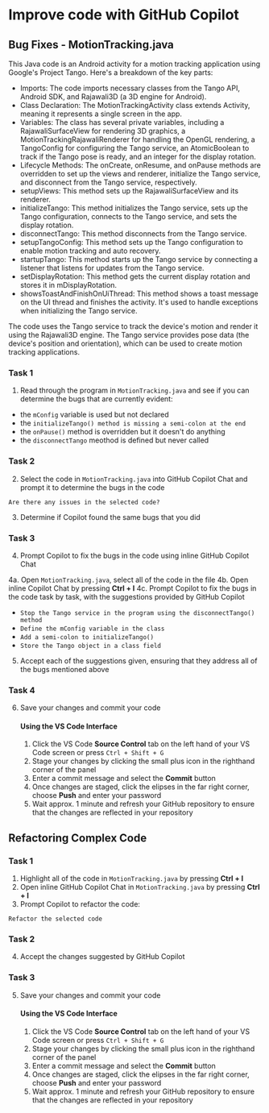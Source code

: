 # Improve code with GitHub Copilot

## Bug Fixes - MotionTracking.java

This Java code is an Android activity for a motion tracking application using Google's Project Tango. Here's a breakdown of the key parts:

- Imports: The code imports necessary classes from the Tango API, Android SDK, and Rajawali3D (a 3D engine for Android).
- Class Declaration: The MotionTrackingActivity class extends Activity, meaning it represents a single screen in the app.
- Variables: The class has several private variables, including a RajawaliSurfaceView for rendering 3D graphics, a MotionTrackingRajawaliRenderer for handling the OpenGL rendering, a TangoConfig for configuring the Tango service, an AtomicBoolean to track if the Tango pose is ready, and an integer for the display rotation.
- Lifecycle Methods: The onCreate, onResume, and onPause methods are overridden to set up the views and renderer, initialize the Tango service, and disconnect from the Tango service, respectively.
- setupViews: This method sets up the RajawaliSurfaceView and its renderer.
- initializeTango: This method initializes the Tango service, sets up the Tango configuration, connects to the Tango service, and sets the display rotation.
- disconnectTango: This method disconnects from the Tango service.
- setupTangoConfig: This method sets up the Tango configuration to enable motion tracking and auto recovery.
- startupTango: This method starts up the Tango service by connecting a listener that listens for updates from the Tango service.
- setDisplayRotation: This method gets the current display rotation and stores it in mDisplayRotation.
- showsToastAndFinishOnUiThread: This method shows a toast message on the UI thread and finishes the activity. It's used to handle exceptions when initializing the Tango service.

The code uses the Tango service to track the device's motion and render it using the Rajawali3D engine. The Tango service provides pose data (the device's position and orientation), which can be used to create motion tracking applications.

### Task 1

1. Read through the program in `MotionTracking.java` and see if you can determine the bugs that are currently evident: 

  - the `mConfig` variable is used but not declared
  - the `initializeTango() method is missing a semi-colon at the end`
  - the `onPause()` method is overridden but it doesn't do anything
  - the `disconnectTango` meothod is defined but never called

### Task 2

2. Select the code in `MotionTracking.java` into GitHub Copilot Chat and prompt it to determine the bugs in the code

```
Are there any issues in the selected code?
```

3. Determine if Copilot found the same bugs that you did

### Task 3

4. Prompt Copilot to fix the bugs in the code using inline GitHub Copilot Chat

  4a. Open `MotionTracking.java`, select all of the code in the file 
  4b. Open inline Copilot Chat by pressing **Ctrl + I**
  4c. Prompt Copilot to fix the bugs in the code task by task, with the suggestions provided by GitHub Copilot

  - `Stop the Tango service in the program using the disconnectTango() method`
  - `Define the mConfig variable in the class`
  - `Add a semi-colon to initializeTango()`
  - `Store the Tango object in a class field`

5. Accept each of the suggestions given, ensuring that they address all of the bugs mentioned above

### Task 4

6. Save your changes and commit your code 

    #### Using the VS Code Interface

    1. Click the VS Code **Source Control** tab on the left hand of your VS Code screen or press `Ctrl + Shift + G` 
    2. Stage your changes by clicking the small plus icon in the righthand corner of the panel
    3. Enter a commit message and select the **Commit** button
    4. Once changes are staged, click the elipses in the far right corner, choose **Push** and enter your password
    5. Wait approx. 1 minute and refresh your GitHub repository to ensure that the changes are reflected in your repository

## Refactoring Complex Code

### Task 1

1. Highlight all of the code in `MotionTracking.java` by pressing **Ctrl + I**
2. Open inline GitHub Copilot Chat in `MotionTracking.java` by pressing **Ctrl + I**
3. Prompt Copilot to refactor the code: 

```
Refactor the selected code
```

### Task 2

4. Accept the changes suggested by GitHub Copilot

### Task 3

5. Save your changes and commit your code

    #### Using the VS Code Interface

    1. Click the VS Code **Source Control** tab on the left hand of your VS Code screen or press `Ctrl + Shift + G` 
    2. Stage your changes by clicking the small plus icon in the righthand corner of the panel
    3. Enter a commit message and select the **Commit** button
    4. Once changes are staged, click the elipses in the far right corner, choose **Push** and enter your password
    5. Wait approx. 1 minute and refresh your GitHub repository to ensure that the changes are reflected in your repository